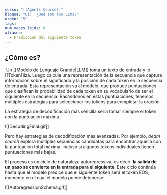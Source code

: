 ```yaml
---
curso: "[[Agents Course]]"
bloque: "U1:  ¿Qué son los LLMs?"
orden: "5"
tags: 
num_veces_leida: 0
aliases:
  - Predicción del siguiente token
---
```

## ¿Cómo es?

 Un [[Modelo de Lenguaje Grande|LLM]] toma un texto de entrada y lo [[Token]]iza. Luego calcula una representación de la secuencia que captura información sobre el significado y la posición de cada token en la secuencia de entrada. Esta representación va al modelo, que produce puntuaciones que clasifican la probabilidad de cada token en su vocabulario de ser el siguiente en la secuencia. Basándonos en estas puntuaciones, tenemos múltiples estrategias para seleccionar los tokens para completar la oración.

 La estrategia de decodificación más sencilla sería tomar siempre el token con la puntuación máxima. 
 
![[DecodingFinal.gif]]

Pero hay estrategias de decodificación más avanzadas. Por ejemplo, _beam search_ explora múltiples secuencias candidatas para encontrar aquella con la puntuación total máxima–incluso si algunos tokens individuales tienen puntuaciones más bajas.

El proceso es un ciclo de naturaleza autoregressiva, es decir  **la salida de un paso se convierte en la entrada para el siguiente**. Este ciclo continúa hasta que el modelo predice que el siguiente token será el token EOS, momento en el cual el modelo puede detenerse:

![[AutoregressionSchema.gif]]